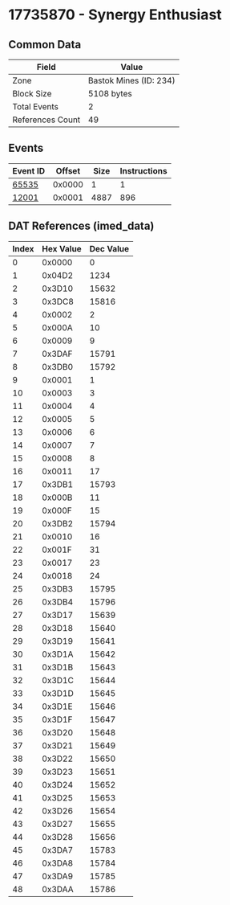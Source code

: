 # 17735870 - Synergy Enthusiast

## Common Data

| Field            | Value                  |
|------------------|------------------------|
| Zone             | Bastok Mines (ID: 234) |
| Block Size       | 5108 bytes             |
| Total Events     | 2                      |
| References Count | 49                     |

## Events

| Event ID            | Offset   |   Size |   Instructions |
|---------------------|----------|--------|----------------|
| [65535](./65535.md) | 0x0000   |      1 |              1 |
| [12001](./12001.md) | 0x0001   |   4887 |            896 |

## DAT References (imed_data)

|   Index | Hex Value   |   Dec Value |
|---------|-------------|-------------|
|       0 | 0x0000      |           0 |
|       1 | 0x04D2      |        1234 |
|       2 | 0x3D10      |       15632 |
|       3 | 0x3DC8      |       15816 |
|       4 | 0x0002      |           2 |
|       5 | 0x000A      |          10 |
|       6 | 0x0009      |           9 |
|       7 | 0x3DAF      |       15791 |
|       8 | 0x3DB0      |       15792 |
|       9 | 0x0001      |           1 |
|      10 | 0x0003      |           3 |
|      11 | 0x0004      |           4 |
|      12 | 0x0005      |           5 |
|      13 | 0x0006      |           6 |
|      14 | 0x0007      |           7 |
|      15 | 0x0008      |           8 |
|      16 | 0x0011      |          17 |
|      17 | 0x3DB1      |       15793 |
|      18 | 0x000B      |          11 |
|      19 | 0x000F      |          15 |
|      20 | 0x3DB2      |       15794 |
|      21 | 0x0010      |          16 |
|      22 | 0x001F      |          31 |
|      23 | 0x0017      |          23 |
|      24 | 0x0018      |          24 |
|      25 | 0x3DB3      |       15795 |
|      26 | 0x3DB4      |       15796 |
|      27 | 0x3D17      |       15639 |
|      28 | 0x3D18      |       15640 |
|      29 | 0x3D19      |       15641 |
|      30 | 0x3D1A      |       15642 |
|      31 | 0x3D1B      |       15643 |
|      32 | 0x3D1C      |       15644 |
|      33 | 0x3D1D      |       15645 |
|      34 | 0x3D1E      |       15646 |
|      35 | 0x3D1F      |       15647 |
|      36 | 0x3D20      |       15648 |
|      37 | 0x3D21      |       15649 |
|      38 | 0x3D22      |       15650 |
|      39 | 0x3D23      |       15651 |
|      40 | 0x3D24      |       15652 |
|      41 | 0x3D25      |       15653 |
|      42 | 0x3D26      |       15654 |
|      43 | 0x3D27      |       15655 |
|      44 | 0x3D28      |       15656 |
|      45 | 0x3DA7      |       15783 |
|      46 | 0x3DA8      |       15784 |
|      47 | 0x3DA9      |       15785 |
|      48 | 0x3DAA      |       15786 |
